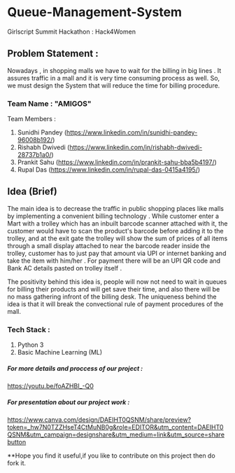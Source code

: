 # Queue-Management-System
Girlscript Summit Hackathon : Hack4Women
 
## Problem Statement :
Nowadays , in shopping malls we have to wait for the billing in big lines . It assures traffic in a mall and it is very time consuming process as well. So, we must design the System that will reduce the time for billing procedure.

### Team Name : "AMIGOS"
Team Members : 
1. Sunidhi Pandey (https://www.linkedin.com/in/sunidhi-pandey-96008b192/)
2. Rishabh Dwivedi (https://www.linkedin.com/in/rishabh-dwivedi-28737b1a0/)
3. Prankit Sahu (https://www.linkedin.com/in/prankit-sahu-bba5b4197/)
4. Rupal Das (https://www.linkedin.com/in/rupal-das-0415a4195/)

## Idea (Brief)
The main idea is to decrease the traffic in public shopping places like malls by implementing a convenient billing technology .
While customer enter a Mart with a trolley which has an inbuilt barcode scanner attached with it, the customer would have to scan the product's barcode before adding it to the trolley, and at the exit gate the trolley will show the sum of prices of all items through a small display attached to near the barcode reader inside the trolley, customer has to just pay that amount via UPI or internet banking and take the item with him/her .
For payment there will be an UPI QR code and Bank AC details pasted on trolley itself .

The positivity behind this idea is, people will now not need to wait in queues for billing their products and will get save their time, and also there will be no mass gathering infront of the billing desk.
The uniqueness behind the idea is that it will break the convectional rule of payment procedures of the mall.

### Tech Stack :
1. Python 3
2. Basic Machine Learning (ML)

##### For more details and proccess of our project :
https://youtu.be/foAZHBI_-Q0

##### For presentation about our project work :
https://www.canva.com/design/DAEIHT0QSNM/share/preview?token=_hw7N0TZZHseT4CtMuNB0g&role=EDITOR&utm_content=DAEIHT0QSNM&utm_campaign=designshare&utm_medium=link&utm_source=sharebutton

**Hope you find it useful,if you like to contribute on this project then do fork it.
